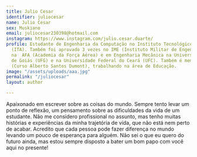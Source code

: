 ```yaml
---
title: Julio Cesar
identifier: juliocesar
name: Julio Cesar
sex: Muskiano
email: juliocesar230398@hotmail.com
instagram: https://www.instagram.com/julio.cesar.duarte/
profile: Estudante de Engenharia da Computação no Instituto Tecnológico de Aeronáutica
  (ITA). Também foi aprovado 3 vezes no IME (Instituto Militar de Engenharia), 2 vezes
  na  AFA (Academia da Força Aérea) e em Engenharia Mecânica na Universidade Federal
  de Goiás (UFG) e na Universidade Federal do Ceará (UFC). Também é membro do CASD
  (Curso Alberto Santos Dumont), trabalhando na área de Educação.
image: "/assets/uploads/aaa.jpg"
permalink: "/juliocesar"
layout: author

---
```

Apaixonado em escrever sobre as coisas do mundo. Sempre tento levar um ponto de reflexão, um pensamento sobre as dificuldades da vida de um estudante. Não me considero profissional no assunto, mas tenho muitas histórias e experiências da minha trajetória de vida, que não está nem perto de acabar. Acredito que cada pessoa pode fazer diferença no mundo levando um pouco de esperança para alguém. Não sei o que eu quero do futuro ainda, mas estou sempre disposto a bater um bom papo com você aqui no presente!